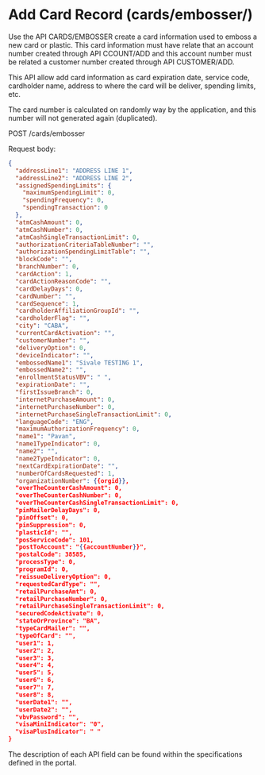 # Add Card Record (cards/embosser/)

Use the API CARDS/EMBOSSER create a card information used to emboss a new card or plastic. This card information must have relate that an account number created through API CCOUNT/ADD and this account number must be related a customer number created through API CUSTOMER/ADD.

This API allow add card information as card expiration date, service code, cardholder name, address to where the card will be deliver, spending limits, etc.

The card number is calculated on randomly way by the application, and this number will not generated again (duplicated).

POST /cards/embosser

Request body:

```json
{
  "addressLine1": "ADDRESS LINE 1",
  "addressLine2": "ADDRESS LINE 2",
  "assignedSpendingLimits": {
    "maximumSpendingLimit": 0,
    "spendingFrequency": 0,
    "spendingTransaction": 0
  },
  "atmCashAmount": 0,
  "atmCashNumber": 0,
  "atmCashSingleTransactionLimit": 0,
  "authorizationCriteriaTableNumber": "",
  "authorizationSpendingLimitTable": "",
  "blockCode": "",
  "branchNumber": 0,
  "cardAction": 1,
  "cardActionReasonCode": "",
  "cardDelayDays": 0,
  "cardNumber": "",
  "cardSequence": 1,
  "cardholderAffiliationGroupId": "",
  "cardholderFlag": "",
  "city": "CABA",
  "currentCardActivation": "",
  "customerNumber": "",
  "deliveryOption": 0,
  "deviceIndicator": "",
  "embossedName1": "Sivale TESTING 1",
  "embossedName2": "",
  "enrollmentStatusVBV": " ",
  "expirationDate": "",
  "firstIssueBranch": 0,
  "internetPurchaseAmount": 0,
  "internetPurchaseNumber": 0,
  "internetPurchaseSingleTransactionLimit": 0,
  "languageCode": "ENG",
  "maximumAuthorizationFrequency": 0,
  "name1": "Pavan",
  "name1TypeIndicator": 0,
  "name2": "",
  "name2TypeIndicator": 0,
  "nextCardExpirationDate": "",
  "numberOfCardsRequested": 1,
  "organizationNumber": {{orgid}},
  "overTheCounterCashAmount": 0,
  "overTheCounterCashNumber": 0,
  "overTheCounterCashSingleTransactionLimit": 0,
  "pinMailerDelayDays": 0,
  "pinOffset": 0,
  "pinSuppression": 0,
  "plasticId": "",
  "posServiceCode": 101,
  "postToAccount": "{{accountNumber}}",
  "postalCode": 38585,
  "processType": 0,
  "programId": 0,
  "reissueDeliveryOption": 0,
  "requestedCardType": "",
  "retailPurchaseAmt": 0,
  "retailPurchaseNumber": 0,
  "retailPurchaseSingleTransactionLimit": 0,
  "securedCodeActivate": 0,
  "stateOrProvince": "BA",
  "typeCardMailer": "",
  "typeOfCard": "",
  "user1": 1,
  "user2": 2,
  "user3": 3,
  "user4": 4,
  "user5": 5,
  "user6": 6,
  "user7": 7,
  "user8": 8,
  "userDate1": "",
  "userDate2": "",
  "vbvPassword": "",
  "visaMiniIndicator": "0",
  "visaPlusIndicator": " "
}
```

The description of each API field can be found within the specifications defined in the portal.
